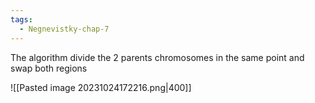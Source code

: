 ```yaml
---
tags:
  - Negnevistky-chap-7
---
```

The algorithm divide the 2 parents chromosomes in the same point and swap both regions

![[Pasted image 20231024172216.png|400]]